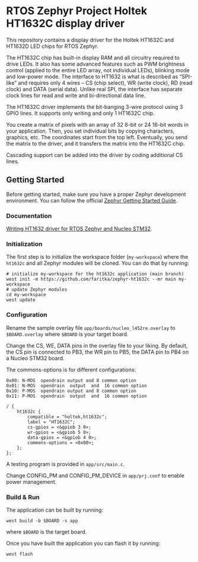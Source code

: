 # RTOS Zephyr Project Holtek HT1632C display driver

This repository contains a display driver for the Holtek HT1632C and HT1632D LED chips for RTOS Zephyr.

The HT1632C chip has built-in display RAM and all circuitry required to drive LEDs. 
It also has some advanced features such as PWM brightness control (applied to the entire LED array, not individual LEDs), 
blinking mode and low-power mode. The interface to HT1632 is what is described as “SPI-like” and requires only 4 wires – CS (chip select), 
WR (write clock), RD (read clock) and DATA (serial data). 
Unlike real SPI, the interface has separate clock lines for read and write and bi-directional data line.

The HT1632C driver implements the bit-banging 3-wire protocol using 3 GPIO lines. 
It supports only writing and only 1 HT1632C chip. 

You create a matrix of pixels with an array of 32 8-bit or 24 16-bit words in your application. 
Then, you set individual bits by copying characters, graphics, etc. 
The coordinates start from the top left.
Eventually, you send the matrix to the driver, and it transfers the matrix into the HT1632C chip.

Cascading support can be added into the driver by coding additional CS lines.

## Getting Started

Before getting started, make sure you have a proper Zephyr development
environment. You can follow the official
[Zephyr Getting Started Guide](https://docs.zephyrproject.org/latest/getting_started/index.html).

### Documentation

[Writing HT1632 driver for RTOS Zephyr and Nucleo STM32](http://hobby.farit.ru/ht1632-driver-rtos-zephyr-nucleo-stm32/).

### Initialization

The first step is to initialize the workspace folder (``my-workspace``) where
the ``ht1632c`` and all Zephyr modules will be cloned. You can do
that by running:

```shell
# initialize my-workspace for the ht1632c application (main branch)
west init -m https://github.com/faritka/zephyr-ht1632c --mr main my-workspace
# update Zephyr modules
cd my-workspace
west update
```

### Configuration

Rename the sample overlay file `app/boards/nucleo_l452re.overlay` to `$BOARD.overlay`
where `$BOARD` is your target board.

Change the CS, WE, DATA pins in the overlay file to your liking.
By default, the CS pin is connected to PB3, the WR pin to PB5, the DATA pin to PB4 on a Nucleo STM32 board.

The commons-options is for different configurations:
```shell
0x00: N-MOS  opendrain output and 8 common option
0x01: N-MOS  opendrain  output  and  16 common option
0x10: P-MOS  opendrain output and 8 common option
0x11: P-MOS  opendrain  output  and  16 common option
```

```shell
/ {
    ht1632c {
        compatible = "holtek,ht1632c";
        label = "HT1632C";
        cs-gpios = <&gpiob 3 0>;
        wr-gpios = <&gpiob 5 0>;
        data-gpios = <&gpiob 4 0>;
        commons-options = <0x00>;
    };
};
```

A testing program is provided in `app/src/main.c`.

Change CONFIG_PM and CONFIG_PM_DEVICE in `app/prj.conf` to enable power management.

### Build & Run

The application can be built by running:

```shell
west build -b $BOARD -s app
```

where `$BOARD` is the target board.

Once you have built the application you can flash it by running:

```shell
west flash
```
